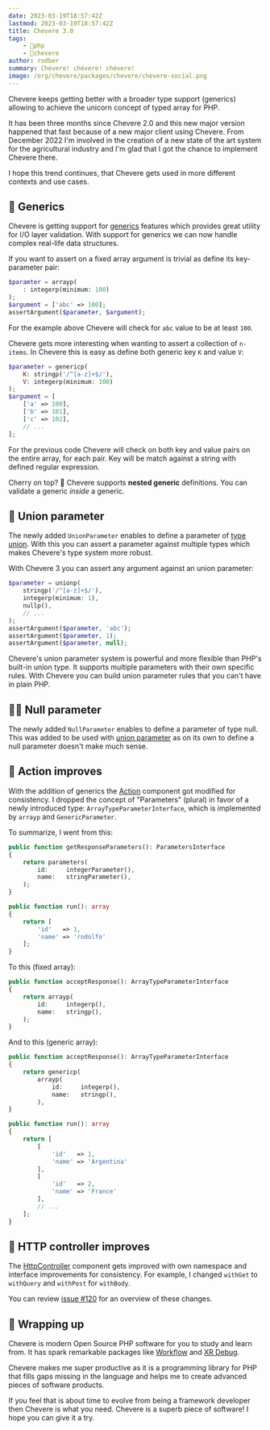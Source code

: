 ```yaml
---
date: 2023-03-19T18:57:42Z
lastmod: 2023-03-19T18:57:42Z
title: Chevere 3.0
tags:
    - 🐘php
    - 🥑chevere
author: rodber
summary: Chévere! chévere! chévere!
image: /org/chevere/packages/chevere/chevere-social.png
---
```


Chevere keeps getting better with a broader type support (generics) allowing to achieve the unicorn concept of typed array for PHP.

It has been three months since Chevere 2.0 and this new major version happened that fast because of a new major client using Chevere. From December 2022 I'm involved in the creation of a new state of the art system for the agricultural industry and I'm glad that I got the chance to implement Chevere there.

I hope this trend continues, that Chevere gets used in more different contexts and use cases.

## 🍒 Generics

Chevere is getting support for [generics](https://wiki.php.net/rfc/generics) features which provides great utility for I/O layer validation. With support for generics we can now handle complex real-life data structures.

If you want to assert on a fixed array argument is trivial as define its key-parameter pair:

```php
$paramter = arrayp(
    : integerp(minimum: 100)
);
$argument = ['abc' => 100];
assertArgument($parameter, $argument);
```

For the example above Chevere will check for `abc` value to be at least `100`.

Chevere gets more interesting when wanting to assert a collection of `n-items`. In Chevere this is easy as define both generic key `K` and value `V`:

```php
$parameter = genericp(
    K: stringp('/^[a-z]+$/'),
    V: integerp(minimum: 100)
);
$argument = [
    ['a' => 100],
    ['b' => 101],
    ['c' => 102],
    // ...
];
```

For the previous code Chevere will check on both key and value pairs on the entire array, for each pair. Key will be match against a string with defined regular expression.

Cherry on top? 🤯 Chevere supports **nested generic** definitions. You can validate a generic *inside* a generic.

## 🔗 Union parameter

The newly added `UnionParameter` enables to define a parameter of [type union](https://php.watch/versions/8.0/union-types). With this you can assert a parameter against multiple types which makes Chevere's type system more robust.

With Chevere 3 you can assert any argument against an union parameter:

```php
$parameter = unionp(
    stringp('/^[a-z]+$/'),
    integerp(minimum: 1),
    nullp(),
    // ...
);
assertArgument($parameter, 'abc');
assertArgument($parameter, 1);
assertArgument($parameter, null);
```

Chevere's union parameter system is powerful and more flexible than PHP's built-in union type. It supports multiple parameters with their own specific rules. With Chevere you can build union parameter rules that you can't have in plain PHP.

## 🏴‍☠️ Null parameter

The newly added `NullParameter` enables to define a parameter of type null. This was added to be used with [union parameter](#-union-parameter) as on its own to define a null parameter doesn't make much sense.

## 🎩 Action improves

With the addition of generics the [Action](https://chevere.org/library/action.html) component got modified for consistency. I dropped the concept of "Parameters" (plural) in favor of a newly introduced type: `ArrayTypeParameterInterface`, which is implemented by `arrayp` and `GenericParameter`.

To summarize, I went from this:

```php
public function getResponseParameters(): ParametersInterface
{
    return parameters(
        id:     integerParameter(),
        name:   stringParameter(),
    );
}

public function run(): array
{
    return [
        'id'   => 1,
        'name' => 'rodolfo'
    ];
}
```

To this (fixed array):

```php
public function acceptResponse(): ArrayTypeParameterInterface
{
    return arrayp(
        id:     integerp(),
        name:   stringp(),
    );
}
```

And to this (generic array):

```php
public function acceptResponse(): ArrayTypeParameterInterface
{
    return genericp(
        arrayp(
            id:     integerp(),
            name:   stringp(),
        ),
}

public function run(): array
{
    return [
        [
            'id'   => 1,
            'name' => 'Argentina'
        ],
        [
            'id'   => 2,
            'name' => 'France'
        ],
        // ...
    ];
}
```

## 🥁 HTTP controller improves

The [HttpController](https://chevere.org/library/http-controller.html) component gets improved with own namespace and interface improvements for consistency. For example, I changed `withGet` to `withQuery` and `withPost` for `withBody`.

You can review [issue #120](https://github.com/chevere/chevere/issues/120) for an overview of these changes.

## 🎁 Wrapping up

Chevere is modern Open Source PHP software for you to study and learn from. It has spark remarkable packages like [Workflow](https://chevere.org/packages/workflow.html) and [XR Debug](https://xr-docs.chevere.org/).

Chevere makes me super productive as it is a programming library for PHP that fills gaps missing in the language and helps me to create advanced pieces of software products.

If you feel that is about time to evolve from being a framework developer then Chevere is what you need. Chevere is a superb piece of software! I hope you can give it a try.
